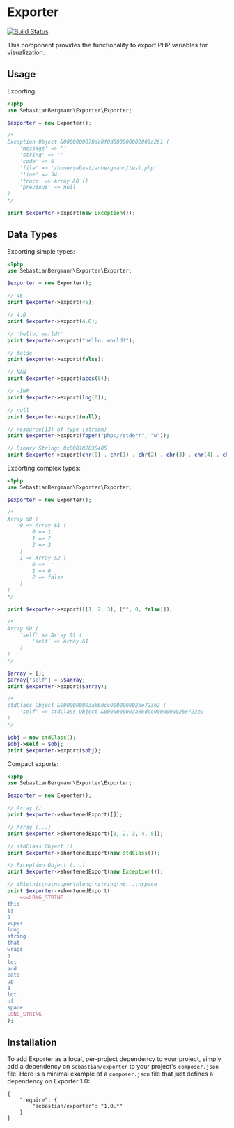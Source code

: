 # Exporter

[![Build Status](https://secure.travis-ci.org/sebastianbergmann/exporter.png?branch=master)](https://travis-ci.org/sebastianbergmann/exporter)

This component provides the functionality to export PHP variables for visualization.

## Usage

Exporting:

```php
<?php
use SebastianBergmann\Exporter\Exporter;

$exporter = new Exporter();

/*
Exception Object &0000000078de0f0d000000002003a261 (
    'message' => ''
    'string' => ''
    'code' => 0
    'file' => '/home/sebastianbergmann/test.php'
    'line' => 34
    'trace' => Array &0 ()
    'previous' => null
)
*/

print $exporter->export(new Exception());
```

## Data Types

Exporting simple types:

```php
<?php
use SebastianBergmann\Exporter\Exporter;

$exporter = new Exporter();

// 46
print $exporter->export(46);

// 4.0
print $exporter->export(4.0);

// 'hello, world!'
print $exporter->export("hello, world!");

// false
print $exporter->export(false);

// NAN
print $exporter->export(acos(8));

// -INF
print $exporter->export(log(0));

// null
print $exporter->export(null);

// resource(13) of type (stream)
print $exporter->export(fopen("php://stderr", "w"));

// Binary String: 0x000102030405
print $exporter->export(chr(0) . chr(1) . chr(2) . chr(3) . chr(4) . chr(5));
```

Exporting complex types:

```php
<?php
use SebastianBergmann\Exporter\Exporter;

$exporter = new Exporter();

/*
Array &0 (
    0 => Array &1 (
        0 => 1
        1 => 2
        2 => 3
    )
    1 => Array &2 (
        0 => ''
        1 => 0
        2 => false
    )
)
*/

print $exporter->export([[1, 2, 3], ["", 0, false]]);

/*
Array &0 (
    'self' => Array &1 (
        'self' => Array &1
    )
)
*/

$array = [];
$array["self"] = &$array;
print $exporter->export($array);

/*
stdClass Object &0000000003a66dcc0000000025e723e2 (
    'self' => stdClass Object &0000000003a66dcc0000000025e723e2
)
*/

$obj = new stdClass();
$obj->self = $obj;
print $exporter->export($obj);
```

Compact exports:

```php
<?php
use SebastianBergmann\Exporter\Exporter;

$exporter = new Exporter();

// Array ()
print $exporter->shortenedExport([]);

// Array (...)
print $exporter->shortenedExport([1, 2, 3, 4, 5]);

// stdClass Object ()
print $exporter->shortenedExport(new stdClass());

// Exception Object (...)
print $exporter->shortenedExport(new Exception());

// this\nis\na\nsuper\nlong\nstring\nt...\nspace
print $exporter->shortenedExport(
	<<<LONG_STRING
this
is
a
super
long
string
that
wraps
a
lot
and
eats
up
a
lot
of
space
LONG_STRING
);
```

## Installation

To add Exporter as a local, per-project dependency to your project, simply add a dependency on `sebastian/exporter` to your project's `composer.json` file. Here is a minimal example of a `composer.json` file that just defines a dependency on Exporter 1.0:

    {
        "require": {
            "sebastian/exporter": "1.0.*"
        }
    }
